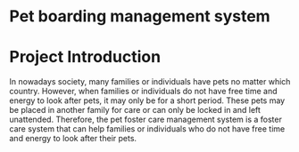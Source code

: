 # Pet boarding management system
# Project Introduction
In nowadays society, many families or individuals have pets no matter which country. However, when families or individuals do not have free time and energy to look after pets, it may only be for a short period. These pets may be placed in another family for care or can only be locked in and left unattended. Therefore, the pet foster care management system is a foster care system that can help families or individuals who do not have free time and energy to look after their pets.
